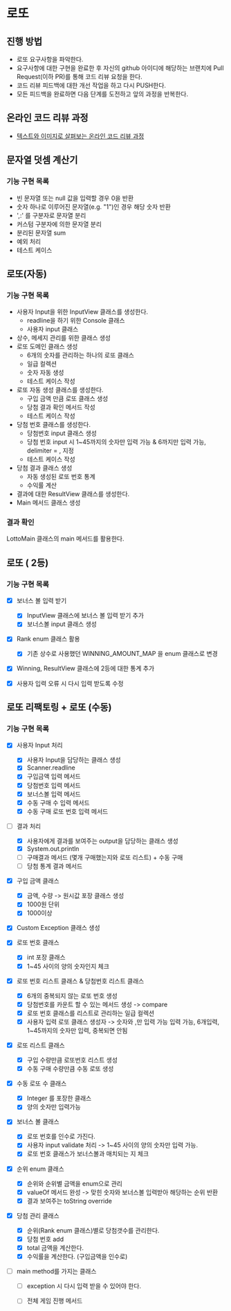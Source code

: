 # 로또
## 진행 방법
* 로또 요구사항을 파악한다.
* 요구사항에 대한 구현을 완료한 후 자신의 github 아이디에 해당하는 브랜치에 Pull Request(이하 PR)를 통해 코드 리뷰 요청을 한다.
* 코드 리뷰 피드백에 대한 개선 작업을 하고 다시 PUSH한다.
* 모든 피드백을 완료하면 다음 단계를 도전하고 앞의 과정을 반복한다.

## 온라인 코드 리뷰 과정
* [텍스트와 이미지로 살펴보는 온라인 코드 리뷰 과정](https://github.com/next-step/nextstep-docs/tree/master/codereview)

## 문자열 덧셈 계산기
### 기능 구현 목록
- 빈 문자열 또는 null 값을 입력할 경우 0을 반환
- 숫자 하나로 이루어진 문자열(e.g. "1")인 경우 해당 숫자 반환  
- ',:' 를 구분자로 문자열 분리
- 커스텀 구분자에 의한 문자열 분리
- 분리된 문자열 sum
- 예외 처리
- 테스트 케이스

## 로또(자동)
### 기능 구현 목록
- 사용자 Input을 위한 InputView 클래스를 생성한다.
  - readline을 하기 위한 Console 클래스
  - 사용자 input 클래스
- 상수, 메세지 관리를 위한 클래스 생성
- 로또 도메인 클래스 생성
  - 6개의 숫자를 관리하는 하나의 로또 클래스
  - 일급 컬렉션
  - 숫자 자동 생성
  - 테스트 케이스 작성
- 로또 자동 생성 클래스를 생성한다.
  - 구입 금액 만큼 로또 클래스 생성
  - 당첨 결과 확인 메서드 작성
  - 테스트 케이스 작성
- 당첨 번호 클래스를 생성한다.
  - 당첨번호 input 클래스 생성
  - 당첨 번호 input 시 1~45까지의 숫자만 입력 가능 & 6까지만 입력 가능, delimiter = , 지정
  - 테스트 케이스 작성
- 당첨 결과 클래스 생성
  - 자동 생성된 로또 번호 통계
  - 수익률 계산
- 결과에 대한 ResultView 클래스를 생성한다.
- Main 메서드 클래스 생성

### 결과 확인
LottoMain 클래스의 main 메서드를 활용한다.


## 로또 ( 2등)
### 기능 구현 목록
- [x] 보너스 볼 입력 받기
  - [x] InputView 클래스에 보너스 볼 입력 받기 추가
  - [x] 보너스볼 input 클래스 생성
- [x] Rank enum 클래스 활용
  - [x] 기존 상수로 사용했던 WINNING_AMOUNT_MAP 을 enum 클래스로 변경
- [x] Winning, ResultView 클래스에 2등에 대한 통계 추가
- [x] 사용자 입력 오류 시 다시 입력 받도록 수정


## 로또 리팩토링 + 로또 (수동)
### 기능 구현 목록


- [x] 사용자 Input 처리
  - [x] 사용자 Input을 담당하는 클래스 생성
  - [x] Scanner.readline
  - [x] 구입금액 입력 메서드
  - [x] 당첨번호 입력 메서드
  - [x] 보너스볼 입력 메서드
  - [x] 수동 구매 수 입력 메서드
  - [x] 수동 구매 로또 번호 입력 메서드

- [ ] 결과 처리
  - [x] 사용자에게 결과를 보여주는 output을 담당하는 클래스 생성
  - [x] System.out.println
  - [ ] 구매결과 메서드 (몇개 구매했는지와 로또 리스트) + 수동 구매
  - [ ] 당첨 통계 결과 메서드

- [x] 구입 금액 클래스
  - [x] 금액, 수량 -> 원시값 포장 클래스 생성
  - [x] 1000원 단위
  - [x] 1000이상
- [x] Custom Exception 클래스 생성

- [x] 로또 번호 클래스
  - [x] int 포장 클래스
  - [x] 1~45 사이의 양의 숫자인지 체크

- [x] 로또 번호 리스트 클래스 & 당첨번호 리스트 클래스
  - [x] 6개의 중복되지 않는 로또 번호 생성
  - [x] 당첨번호를 카운트 할 수 있는 메서드 생성 -> compare
  - [x] 로또 번호 클래스를 리스트로 관리하는 일급 컬렉션
  - [x] 사용자 입력 로또 클래스 생성자 -> 숫자와 ,만 입력 가능 입력 가능, 6개입력, 1~45까지의 숫자만 입력, 중복되면 안됨

- [x] 로또 리스트 클래스
  - [x] 구입 수량만큼 로또번호 리스트 생성
  - [x] 수동 구매 수량만큼 수동 로또 생성
- [x] 수동 로또 수 클래스
  - [x] Integer 를 포장한 클래스
  - [x] 양의 숫자만 입력가능

- [x] 보너스 볼 클래스
  - [x] 로또 번호를 인수로 가진다.
  - [x] 사용자 input validate 처리 -> 1~45 사이의 양의 숫자만 입력 가능.
  - [x] 로또 번호 클래스가 보너스볼과 매치되는 지 체크

- [x] 순위 enum 클래스
  - [x] 순위와 순위별 금액을 enum으로 관리
  - [x] valueOf 메서드 완성 -> 맞힌 숫자와 보너스볼 입력받아 해당하는 순위 반환
  - [x] 결과 보여주는 toString override

- [x] 당첨 관리 클래스
  - [x] 순위(Rank enum 클래스)별로 당첨갯수를 관리한다.
  - [x] 당첨 번호 add
  - [x] total 금액을 계산한다.
  - [x] 수익률을 계산한다. (구입금액을 인수로)

- [ ] main method를 가지는 클래스
  - [ ] exception 시 다시 입력 받을 수 있어야 한다.
  - [ ] 전체 게임 진행 메서드

